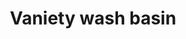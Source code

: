 ---
title: Vaniety wash basin
description: Beauty of Bath
# featured_image: image.jpg
weight: 1

# list pages require at least one image to be displayed.
---